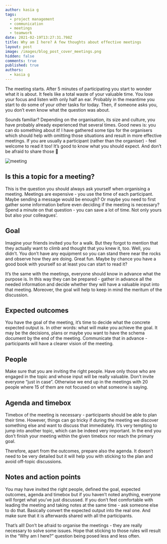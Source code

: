 ```yaml
---
author: kasia g
tags:
  - project management
  - communication
  - meetings
  - teamwork
date: 2021-02-19T13:27:31.798Z
title: Why am I here? A few thoughts about effective meetings
layout: post
image: /images/blog_post_cover_meetings.png
hidden: false
comments: true
published: true
authors:
  - kasia g
---
```

The meeting starts. After 5 minutes of participating you start to wonder what it is about. It feels like a total waste of your valuable time. You lose your focus and listen with only half an ear. Probably in the meantime you start to do some of your other tasks for today. Then, if someone asks you, you don’t even know what the question was about.

Sounds familiar? Depending on the organisation, its size and culture, you have probably already experienced that several times. Good news is: you can do something about it! I have gathered some tips for the organisers which should help with omitting those situations and result in more effective meetings. If you are usually a participant (rather than the organiser) - feel welcome to read it too! It’s good to know what you should expect. And don’t be afraid to share those 🙂

![meeting](/images/blog_post_cover_meetings.png)

## Is this a topic for a meeting?

This is the question you should always ask yourself when organising a meeting. Meetings are expensive - you use the time of each participant. Maybe sending a message would be enough? Or maybe you need to first gather some information before even deciding if the meeting is necessary? Spend a minute on that question - you can save a lot of time. Not only yours but also your colleagues’.

## Goal

Imagine your friends invited you for a walk. But they forgot to mention that they actually want to climb and thought that you knew it, too. Well, you didn’t. You don’t have any equipment so you can stand there near the rocks and observe how they are doing. Great fun. Maybe by chance you have a good book with yourself so at least you can start to read it?

It’s the same with the meetings, everyone should know in advance what the purpose is. In this way they can be prepared - gather in advance all the needed information and decide whether they will have a valuable input into that meeting. Moreover, the goal will help to keep in mind the meritum of the discussion.

## Expected outcomes

You have the goal of the meeting, it’s time to decide what the concrete expected output is. In other words: what will make you achieve the goal. It may be the decisions, plans or maybe you want to have the schema document by the end of the meeting. Communicate that in advance - participants will have a clearer vision of the meeting.

## People

Make sure that you are inviting the right people. Have only those who are engaged in the topic and whose input will be really valuable. Don’t invite everyone “just in case”. Otherwise we end up in the meetings with 20 people where 15 of them are not focused on what someone is saying.

## Agenda and timebox

Timebox of the meeting is necessary - participants should be able to plan their time. However, things can go tricky if during the meeting we discover something else and want to discuss that immediately. It’s very tempting to jump into another topic, which can be indeed very important. In the end you don’t finish your meeting within the given timebox nor reach the primary goal. 

Therefore, apart from the outcomes, prepare also the agenda. It doesn’t need to be very detailed but it will help you with sticking to the plan and avoid off-topic discussions.

## Notes and action points

You may have invited the right people, defined the goal, expected outcomes, agenda and timebox but if you haven’t noted anything, everyone will forget what you’ve just discussed. If you don’t feel comfortable with leading the meeting and taking notes at the same time - ask someone else to do that. Basically convert the expected output into the real one. And make sure that it is afterwards shared with all the participants.

That’s all! Don’t be afraid to organise the meetings - they are really necessary to solve some issues. Hope that sticking to those rules will result in the “Why am I here?” question being posed less and less often.
